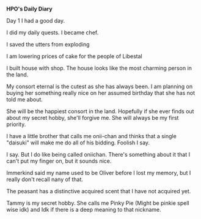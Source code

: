 <!-- title: Hot Pink One's Journal Entry: Day 1 -->

**HPO's Daily Diary**

Day 1
I had a good day.

I did my daily quests.
I became chef.

I saved the utters from exploding

I am lowering prices of cake for the people of Libestal

I built house with shop. The house looks like the most charming person in the land.

My consort eternal is the cutest as she has always been. I am planning on buying her something really nice on her assumed birthday that she has not told me about.

She will be the happiest consort in the land. Hopefully if she ever finds out about my secret hobby, she'll forgive me. She will always be my first priority.

I have a little brother that calls me onii-chan and thinks that a single "daisuki" will make me do all of his bidding. Foolish I say.

I say. But I do like being called oniichan. There's something about it that I can't put my finger on, but it sounds nice.

Immerkind said my name used to be Oliver before I lost my memory, but I really don't recall nany of that.

The peasant has a distinctive acquired scent that I have not acquired yet.

Tammy is my secret hobby. She calls me Pinky Pie (Might be pinkie spell wise idk) and Idk if there is a deep meaning to that nickname.
